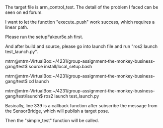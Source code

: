 The target file is arm_control_test. The detail of the problem I faced can be seen on ed forum.

I want to let the function "execute_push" work success, which requires a linear path.

Please run the setupFakeur5e.sh first.

And after build and source, please go into launch file and run "ros2 launch test_launch.py".

mtrn@mtrn-VirtualBox:~/4231/group-assignment-the-monkey-business-gang/test$ source install/local_setup.bash

mtrn@mtrn-VirtualBox:~/4231/group-assignment-the-monkey-business-gang/test$ cd launch

mtrn@mtrn-VirtualBox:~/4231/group-assignment-the-monkey-business-gang/test/launch$ ros2 launch test_launch.py

Basically, line 339 is a callback function after subscribe the message from the SensorBridge, which will publish a target pose.

Then the "simple_test" function will be called.
